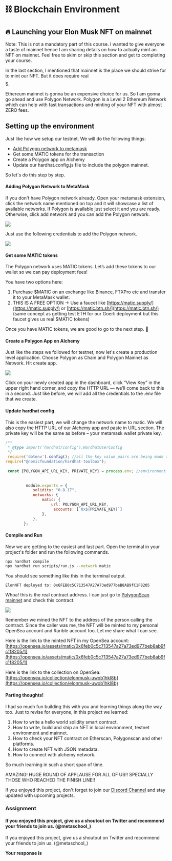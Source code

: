 ﻿# ⛓ Blockchain Environment

## **🔥 Launching your Elon Musk NFT on mainnet**

Note: This is not a mandatory part of this course. I wanted to give everyone a taste of mainnet hence I am sharing details on how to actually mint an NFT on mainnet. Feel free to skim or skip this section and get to completing your course.  
  
In the last section, I mentioned that mainnet is the place we should strive for to mint our NFT. But it does require real $$$$$.

Ethereum mainnet is gonna be an expensive choice for us. So I am gonna go ahead and use Polygon Network. Polygon is a Level 2 Ethereum Network which can help with fast transactions and minting of your NFT with almost ZERO fees.

## Setting up the environment

Just like how we setup our testnet. We will do the following things:

-   [Add Polygon network to metamask](https://wiki.polygon.technology/docs/develop/metamask/config-polygon-on-metamask/)
-   Get some MATIC tokens for the transaction
-   Create a Polygon app on Alchemy
-   Update our hardhat.config.js file to include the polygon mainnet.

So let's do this step by step.

#### Adding Polygon Network to MetaMask

If you don't have Polygon network already. Open your metamask extension, click the network name mentioned on top and it will showcase a list of available networks. If Polygon is available just select it and you are ready. Otherwise, click add network and you can add the Polygon network.

![](https://metaschool.s3-ap-southeast-1.amazonaws.com/images/j7CwE7W4xi4GzRalPDPPfScUuMdDJFbDedyF0hQA.png)

Just use the following credentials to add the Polygon network.

![](https://metaschool.s3-ap-southeast-1.amazonaws.com/images/sNRZPNLfJkjn88odxKI56L0fsMsn4mXY5B2mLiZ4.png)

#### Get some MATIC tokens

The Polygon network uses MATIC tokens. Let’s add these tokens to our wallet so we can pay deployment fees!

You have two options here:

1.  Purchase $MATIC on an exchange like Binance, FTXPro etc and transfer it to your MetaMask wallet.
2.  THIS IS A FREE OPTION → Use a faucet like  [https://matic.supply/](https://matic.supply/)  or  [https://matic.btn.sh/](https://matic.btn.sh/)  (same concept as getting test ETH for our Goerli deployment but this faucet gives us real $MATIC tokens)

Once you have MATIC tokens, we are good to go to the next step. 🎉

#### Create a Polygon App on Alchemy

Just like the steps we followed for testnet, now let's create a production level application. Choose Polygon as Chain and Polygon Mainnet as Network. Hit create app.

![](https://metaschool.s3-ap-southeast-1.amazonaws.com/images/VBchV67RXWlYDbMCHLGMPMy74upnNBOht3XZ47Lb.png)

Click on your newly created app in the dashboard, click “View Key” in the upper right hand corner, and copy the HTTP URL — we’ll come back to this in a second.  Just like before, we will add all the credentials to the .env file that we create.

#### Update hardhat config.

This is the easiest part, we will change the network name to matic. We will also copy the HTTP URL of our Alchemy app and paste in URL section. The private key will be the same as before – your metamask wallet private key.

```js
/**
 * @type import('hardhat/config').HardhatUserConfig
 */
 require('dotenv').config(); //all the key value pairs are being made available due to this lib
require("@nomicfoundation/hardhat-toolbox");
 
 const {POLYGON_API_URL_KEY, PRIVATE_KEY} = process.env; //environment variables are being loaded here.
 
 
         module.exports = {
            solidity: "0.8.17",
            networks: {
                matic: {
                    url: POLYGON_API_URL_KEY,
                     accounts: [`0x${PRIVATE_KEY}`]
                },
            },
        };
```

#### Compile and Run

Now we are getting to the easiest and last part. Open the terminal in your project's folder and run the following commands.

```bash
npx hardhat compile
npx hardhat run scripts/run.js --network matic
```

You should see something like this in the terminal output.

```
ElonNFT deployed to: 0x6FEB0c5C713547A27A73ed977beB8AB9fC1F8205
```

Whoa! this is the real contract address. I can just go to  [PolygonScan mainnet](https://polygonscan.com/)  and check this contract.

![](https://metaschool.s3-ap-southeast-1.amazonaws.com/images/gfFtYz1xCAOhc9v3GDbMH7HtcbkBMinvPWbb3Tif.png)

Remember we mined the NFT to the address of the person calling the contract. Since the caller was me, the NFT will be minted to my personal OpenSea account and Rarible account too. Let me share what I can see.

Here is the link to the minted NFT in my OpenSea account:  [https://opensea.io/assets/matic/0x6feb0c5c713547a27a73ed977beb8ab9fc1f8205/1](https://opensea.io/assets/matic/0x6feb0c5c713547a27a73ed977beb8ab9fc1f8205/1)

Here is the link to the collection on OpenSea:  [https://opensea.io/collection/elonmusk-uwob1hkl8b](https://opensea.io/collection/elonmusk-uwob1hkl8b)

#### Parting thoughts!

I had so much fun building this with you and learning things along the way too. Just to revise for everyone, in this project we learned:

1.  How to write a hello world solidity smart contract.
2.  How to write, build and ship an NFT in local environment, testnet environment and mainnet.
3.  How to check your NFT contract on Etherscan, Polygonscan and other platforms.
4.  How to create NFT with JSON metadata.
5.  How to connect with alchemy network.

So much learning in such a short span of time.

AMAZING! HUGE ROUND OF APPLAUSE FOR ALL OF US!! SPECIALLY THOSE WHO REACHED THE FINISH LINE!!

If you enjoyed this project, don't forget to join our  [Discord Channel](https://discord.gg/vbVMUwXWgc)  and stay updated with upcoming projects.

### Assignment

#### If you enjoyed this project, give us a shoutout on Twitter and recommend your friends to join us. (@metaschool_)

If you enjoyed this project, give us a shoutout on Twitter and recommend your friends to join us. (@metaschool_)

**Your response is**
